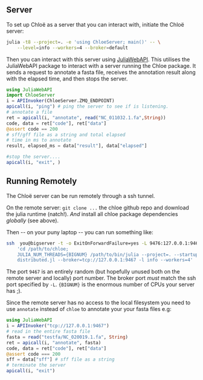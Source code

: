 
## Server
To set up Chloë as a server that you can interact with, initiate the Chloë server: 

```sh
julia -t8 --project=. -e 'using ChloeServer; main()' -- \
    --level=info --workers=4 --broker=default
```

Then you can interact with this server using [JuliaWebAPI](https://github.com/JuliaWeb/JuliaWebAPI.jl). This utilises the JuliaWebAPI package to interact with a server running the Chloe package. It sends a request to annotate a fasta file, receives the annotation result along with the elapsed time, and then stops the server.


```julia
using JuliaWebAPI
import ChloeServer
i = APIInvoker(ChloeServer.ZMQ_ENDPOINT)
apicall(i, "ping") # ping the server to see if is listening.
# annotate a file
ret = apicall(i, "annotate", read("NC_011032.1.fa",String))
code, data = ret["code"], ret["data"]
@assert code == 200
# sff/gff file as a string and total elapsed
# time in ms to annotate
result, elapsed_ms = data["result"], data["elapsed"]

#stop the server....
apicall(i, "exit", )
```
## Running Remotely

The Chloë server can be run remotely through a ssh tunnel.

On the remote server:
`git clone ...` the chloe github repo and download the julia runtime (natch!).
*And* install all chloe package dependencies *globally* (see above).

Then -- on your puny laptop -- you can run something like:

```sh
ssh  you@bigserver -t -o ExitOnForwardFailure=yes -L 9476:127.0.0.1:9467 \
    'cd /path/to/chloe;
    JULIA_NUM_THREADS={BIGNUM} /path/to/bin/julia --project=. --startup-file=no --color=yes
    distributed.jl --broker=tcp://127.0.0.1:9467 -l info --workers=4'
```

The port `9467` is an entirely random (but hopefully unused both on
the remote server and locally) port number. The broker port *must* match
the ssh port specified by `-L`. `{BIGNUM}` is the enormous number
of CPUs your server has ;).

Since the remote server has no access to the local filesystem you need
to use `annotate` instead of `chloe` to annotate your your
fasta files e.g:

```julia
using JuliaWebAPI
i = APIInvoker("tcp://127.0.0.1:9467")
# read in the entire fasta file
fasta = read("testfa/NC_020019.1.fa", String)
ret = apicall(i, "annotate", fasta)
code, data = ret["code"], ret["data"]
@assert code === 200
sff = data["sff"] # sff file as a string
# terminate the server
apicall(i, "exit")
```
